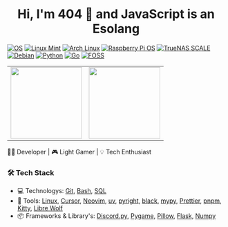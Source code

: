 <h1 align="center">Hi, I'm 404 👋 and JavaScript is an Esolang</h1>

[![OS](https://img.shields.io/badge/Linux-informational?style=flat&logo=linux&logoColor=white)](https://github.com/torvalds/linux)
[![Linux Mint](https://img.shields.io/badge/Linux%20Mint-70b43c?style=flat&logo=linuxmint&logoColor=white)](https://linuxmint.com/)
[![Arch Linux](https://img.shields.io/badge/Arch%20Linux-1793D1?style=flat&logo=arch-linux&logoColor=white)](https://archlinux.org/)
[![Raspberry Pi OS](https://img.shields.io/badge/Raspberry%20Pi%20OS-C51A4A?style=flat&logo=raspberrypi&logoColor=white)](https://www.raspberrypi.com/software/)
[![TrueNAS SCALE](https://img.shields.io/badge/TrueNAS%20SCALE-0095D5?style=flat&logo=truenas&logoColor=white)](https://www.truenas.com/truenas-scale/)
[![Debian](https://img.shields.io/badge/Debian-D70A53?style=flat&logo=debian&logoColor=white)](https://www.debian.org/)
[![Python](https://img.shields.io/badge/Python-blue?style=flat&logo=python&logoColor=white)](https://www.python.org/)
[![Go](https://img.shields.io/badge/Go-00ADD8?style=flat&logo=go&logoColor=white)](https://go.dev/)
[![FOSS](https://img.shields.io/badge/FOSS-3da639?style=flat&logo=opensourceinitiative&logoColor=white)](https://en.wikipedia.org/wiki/Free_and_open-source_software)

<table>
  <tr>
    <td>
      <img src="https://github-readme-stats.vercel.app/api/top-langs/?username=404-5971&layout=compact&theme=tokyonight" height="165px"/>
    </td>
    <td>
      <img src="https://github-readme-activity-graph.vercel.app/graph?username=404-5971&theme=tokyo-night" height="165px"/>
    </td>
  </tr>
</table>


👨‍💻 Developer | 🎮 Light Gamer | 💡 Tech Enthusiast  

### 🛠️ Tech Stack
- 💻️ Technologys: [Git](https://github.com/git/git), [Bash](https://www.gnu.org/software/bash/), [SQL](https://www.mysql.com/) 
- 🔧 Tools: [Linux](https://github.com/torvalds/linux), [Cursor](https://www.cursor.com/), [Neovim](https://github.com/neovim/neovim), [uv](https://github.com/astral-sh/uv), [pyright](https://github.com/microsoft/pyright), [black](https://github.com/psf/black), [mypy](https://github.com/python/mypy), [Prettier](https://github.com/prettier/prettier), [pnpm](https://github.com/pnpm/pnpm), [Kitty](https://github.com/kovidgoyal/kitty), [Libre Wolf](https://codeberg.org/librewolf/source)
- 📦 Frameworks & Library's: [Discord.py](https://github.com/Rapptz/discord.py), [Pygame](https://github.com/pygame/pygame), [Pillow](https://github.com/python-pillow/Pillow), [Flask](https://github.com/pallets/flask/), [Numpy](https://github.com/numpy/numpy)
